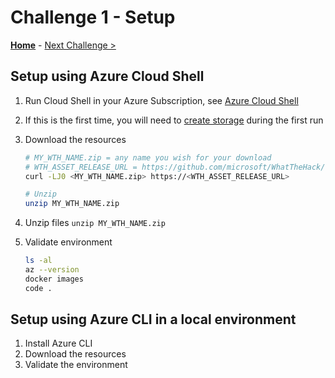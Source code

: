 # Challenge 1 - Setup

**[Home](README.md)** - [Next Challenge >](02-RunTheApp.md)

## Setup using Azure Cloud Shell

1. Run Cloud Shell in your Azure Subscription, see [Azure Cloud Shell](https://docs.microsoft.com/en-us/azure/cloud-shell/overview)
2. If this is the first time, you will need to [create storage](https://docs.microsoft.com/en-us/azure/cloud-shell/persisting-shell-storage) during the first run
3. Download the resources

   ```bash
   # MY_WTH_NAME.zip = any name you wish for your download
   # WTH_ASSET_RELEASE_URL = https://github.com/microsoft/WhatTheHack/releases choose the release and under assets, copy the link for the WTH
   curl -LJ0 <MY_WTH_NAME.zip> https://<WTH_ASSET_RELEASE_URL>

   # Unzip
   unzip MY_WTH_NAME.zip
   ```

4. Unzip files `unzip MY_WTH_NAME.zip`
5. Validate environment

    ```bash
    ls -al
    az --version
    docker images
    code .
    ```

## Setup using Azure CLI in a local environment

1. Install Azure CLI
2. Download the resources
3. Validate the environment
